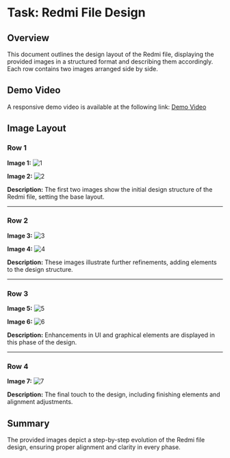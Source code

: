 # Task: Redmi File Design

## Overview

This document outlines the design layout of the Redmi file, displaying the provided images in a structured format and describing them accordingly. Each row contains two images arranged side by side.

## Demo Video

A responsive demo video is available at the following link:
[Demo Video](https://github.com/user-attachments/assets/12bf96a1-c496-4fdc-9da5-fdad55bc3198)

## Image Layout

### Row 1

**Image 1:**
![1](https://github.com/user-attachments/assets/2a3510c8-d0eb-4848-b746-50a5277b994d)

**Image 2:**
![2](https://github.com/user-attachments/assets/f29b6c46-7db3-44c7-92bb-f455c3ad562c)

**Description:** The first two images show the initial design structure of the Redmi file, setting the base layout.

---

### Row 2

**Image 3:**
![3](https://github.com/user-attachments/assets/62bf1552-dce0-4e03-8f26-c31d793bc2a5)

**Image 4:**
![4](https://github.com/user-attachments/assets/6843c1c9-0a27-4c32-9175-0d46125b0c67)

**Description:** These images illustrate further refinements, adding elements to the design structure.

---

### Row 3

**Image 5:**
![5](https://github.com/user-attachments/assets/0c4de4eb-8886-4961-b0ac-0e8b048bec8c)

**Image 6:**
![6](https://github.com/user-attachments/assets/6cba1eef-5f4f-479d-82d1-e67c49572359)

**Description:** Enhancements in UI and graphical elements are displayed in this phase of the design.

---

### Row 4

**Image 7:**
![7](https://github.com/user-attachments/assets/92f43330-9914-4935-ac0c-ab65cf0b28a2)

**Description:** The final touch to the design, including finishing elements and alignment adjustments.

## Summary

The provided images depict a step-by-step evolution of the Redmi file design, ensuring proper alignment and clarity in every phase.

